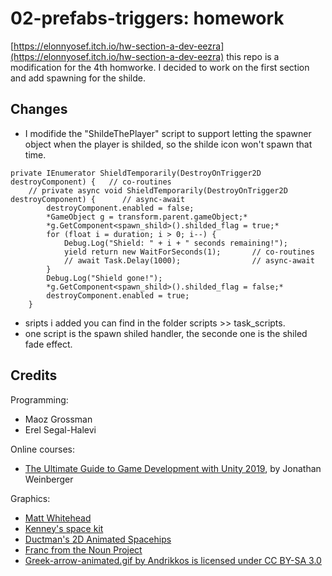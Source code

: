 # 02-prefabs-triggers: homework
[https://elonnyosef.itch.io/hw-section-a-dev-eezra](https://elonnyosef.itch.io/hw-section-a-dev-eezra)
this repo is a modification for the 4th homworke.
I decided to work on the first section and add spawning for the shilde.

## Changes

* I modifide the "ShildeThePlayer" script to support letting the spawner object when the player is shilded, so the shilde icon won't spawn that time.
```
private IEnumerator ShieldTemporarily(DestroyOnTrigger2D destroyComponent) {   // co-routines
    // private async void ShieldTemporarily(DestroyOnTrigger2D destroyComponent) {      // async-await
        destroyComponent.enabled = false;
        *GameObject g = transform.parent.gameObject;*
        *g.GetComponent<spawn_shild>().shilded_flag = true;*
        for (float i = duration; i > 0; i--) {
            Debug.Log("Shield: " + i + " seconds remaining!");
            yield return new WaitForSeconds(1);       // co-routines
            // await Task.Delay(1000);                // async-await
        }
        Debug.Log("Shield gone!");
        *g.GetComponent<spawn_shild>().shilded_flag = false;*
        destroyComponent.enabled = true;
    }
```
* sripts i added you can find in the folder scripts >> task_scripts.
* one script is the spawn shiled handler, the seconde one is the shiled fade effect.


## Credits

Programming:
* Maoz Grossman
* Erel Segal-Halevi

Online courses:
* [The Ultimate Guide to Game Development with Unity 2019](https://www.udemy.com/the-ultimate-guide-to-game-development-with-unity/), by Jonathan Weinberger

Graphics:
* [Matt Whitehead](https://ccsearch.creativecommons.org/photos/7fd4a37b-8d1a-4d4c-80a2-4ca4a3839941)
* [Kenney's space kit](https://kenney.nl/assets/space-kit)
* [Ductman's 2D Animated Spacehips](https://assetstore.unity.com/packages/2d/characters/2d-animated-spaceships-96852)
* [Franc from the Noun Project](https://commons.wikimedia.org/w/index.php?curid=64661575)
* [Greek-arrow-animated.gif by Andrikkos is licensed under CC BY-SA 3.0](https://search.creativecommons.org/photos/2db102af-80d0-4ec8-9171-1ac77d2565ce)
